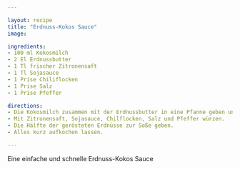 ```yaml
---

layout: recipe
title: "Erdnuss-Kokos Sauce"
image:

ingredients:
- 100 ml Kokosmilch
- 2 El Erdnussbutter
- 1 Tl frischer Zitronensaft
- 1 Tl Sojasauce
- 1 Prise Chiliflocken
- 1 Prise Salz
- 1 Prise Pfeffer

directions:
- Die Kokosmilch zusammen mit der Erdnussbutter in eine Pfanne geben und gut verrühren.
- Mit Zitronensaft, Sojasauce, Chilflocken, Salz und Pfeffer würzen. 
- Die Hälfte der gerösteten Erdnüsse zur Soße geben. 
- Alles kurz aufkochen lassen.

---
```


Eine einfache und schnelle Erdnuss-Kokos Sauce

